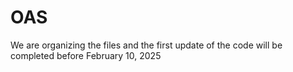 # OAS
We are organizing the files and the first update of the code will be completed before February 10, 2025
